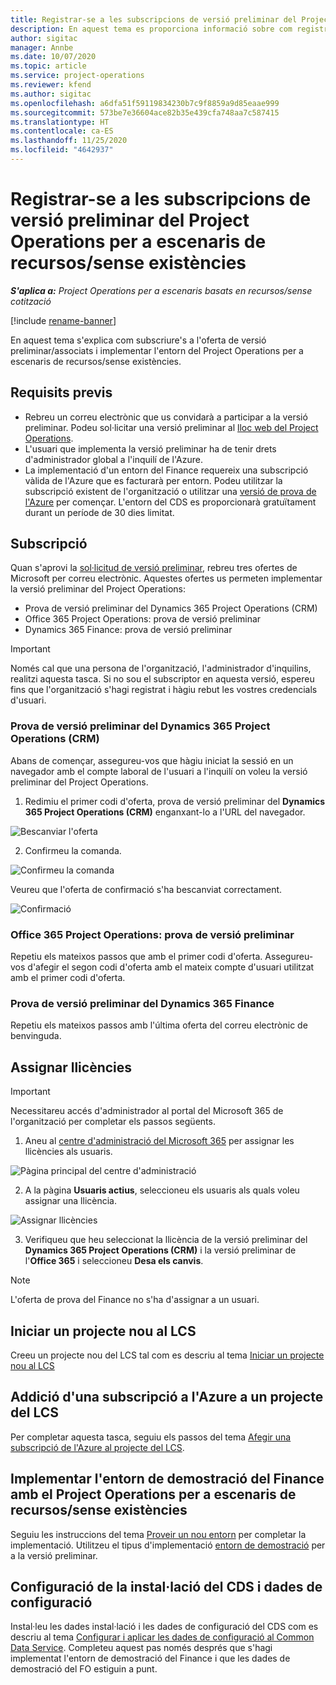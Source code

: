 ```yaml
---
title: Registrar-se a les subscripcions de versió preliminar del Project Operations per a escenaris de recursos/sense existències
description: En aquest tema es proporciona informació sobre com registrar-se i implementar el Project Operations per a escenaris de recursos/sense existències.
author: sigitac
manager: Annbe
ms.date: 10/07/2020
ms.topic: article
ms.service: project-operations
ms.reviewer: kfend
ms.author: sigitac
ms.openlocfilehash: a6dfa51f59119834230b7c9f8859a9d85eaae999
ms.sourcegitcommit: 573be7e36604ace82b35e439cfa748aa7c587415
ms.translationtype: HT
ms.contentlocale: ca-ES
ms.lasthandoff: 11/25/2020
ms.locfileid: "4642937"
---
```

# <a name="sign-up-for-project-operations-preview-subscriptions-for-resource-non-stocked-scenarios"></a>Registrar-se a les subscripcions de versió preliminar del Project Operations per a escenaris de recursos/sense existències

_**S'aplica a:** Project Operations per a escenaris basats en recursos/sense cotització_

[!include [rename-banner](~/includes/cc-data-platform-banner.md)]

En aquest tema s'explica com subscriure's a l'oferta de versió preliminar/associats i implementar l'entorn del Project Operations per a escenaris de recursos/sense existències.

## <a name="prerequisites"></a>Requisits previs

- Rebreu un correu electrònic que us convidarà a participar a la versió preliminar. Podeu sol·licitar una versió preliminar al [lloc web del Project Operations](https://dynamics.microsoft.com/en-us/project-operations/overview/).
- L'usuari que implementa la versió preliminar ha de tenir drets d'administrador global a l'inquilí de l'Azure.
- La implementació d'un entorn del Finance requereix una subscripció vàlida de l'Azure que es facturarà per entorn. Podeu utilitzar la subscripció existent de l'organització o utilitzar una [versió de prova de l'Azure](https://azure.microsoft.com/en-us/free/) per començar. L'entorn del CDS es proporcionarà gratuïtament durant un període de 30 dies limitat.

## <a name="subscribe"></a>Subscripció

Quan s'aprovi la [sol·licitud de versió preliminar](https://forms.office.com/FormsPro/Pages/ResponsePage.aspx?id=v4j5cvGGr0GRqy180BHbR56j8lZs0FdAvwT75_WNFyxUMkRDV1NYQU5TNjE2VjhKOVBUNVg2R0s1NC4u), rebreu tres ofertes de Microsoft per correu electrònic. Aquestes ofertes us permeten implementar la versió preliminar del Project Operations:

- Prova de versió preliminar del Dynamics 365 Project Operations (CRM)
- Office 365 Project Operations: prova de versió preliminar
- Dynamics 365 Finance: prova de versió preliminar

> [!IMPORTANT]
> Només cal que una persona de l'organització, l'administrador d'inquilins, realitzi aquesta tasca. Si no sou el subscriptor en aquesta versió, espereu fins que l'organització s'hagi registrat i hàgiu rebut les vostres credencials d'usuari.

### <a name="dynamics-365-project-operations-crm---preview-trial"></a>Prova de versió preliminar del Dynamics 365 Project Operations (CRM) 

Abans de començar, assegureu-vos que hàgiu iniciat la sessió en un navegador amb el compte laboral de l'usuari a l'inquilí on voleu la versió preliminar del Project Operations.

1. Redimiu el primer codi d'oferta, prova de versió preliminar del **Dynamics 365 Project Operations (CRM)** enganxant-lo a l'URL del navegador.

![Bescanviar l'oferta](./media/16RedeemFirstOfferNew.png)

2. Confirmeu la comanda.

![Confirmeu la comanda](./media/17ConfirmOrderNew.png)

Veureu que l'oferta de confirmació s'ha bescanviat correctament.

![Confirmació](./media/18OrderConfirmationNew.png)

### <a name="office-365-project-operations---preview-trial"></a>Office 365 Project Operations: prova de versió preliminar

Repetiu els mateixos passos que amb el primer codi d'oferta. Assegureu-vos d'afegir el segon codi d'oferta amb el mateix compte d'usuari utilitzat amb el primer codi d'oferta.

### <a name="dynamics-365-finance-preview-trial"></a>Prova de versió preliminar del Dynamics 365 Finance

Repetiu els mateixos passos amb l'última oferta del correu electrònic de benvinguda.

## <a name="assign-licenses"></a>Assignar llicències

> [!IMPORTANT]
> Necessitareu accés d'administrador al portal del Microsoft 365 de l'organització per completar els passos següents.

1. Aneu al [centre d'administració del Microsoft 365](https://portal.office.com/) per assignar les llicències als usuaris.

![Pàgina principal del centre d'administració](./media/14AdminPortal.png)

2. A la pàgina **Usuaris actius**, seleccioneu els usuaris als quals voleu assignar una llicència.

![Assignar llicències](./media/15AssignLicenses.png)

3. Verifiqueu que heu seleccionat la llicència de la versió preliminar del **Dynamics 365 Project Operations (CRM)** i la versió preliminar de l'**Office 365** i seleccioneu **Desa els canvis**.

> [!NOTE]
> L'oferta de prova del Finance no s'ha d'assignar a un usuari.

## <a name="start-a-new-project-in-lcs"></a>Iniciar un projecte nou al LCS

Creeu un projecte nou del LCS tal com es descriu al tema [Iniciar un projecte nou al LCS](create-lcs-project.md)

## <a name="add-an-azure-subscription-to-an-lcs-project"></a>Addició d'una subscripció a l'Azure a un projecte del LCS

Per completar aquesta tasca, seguiu els passos del tema [Afegir una subscripció de l'Azure al projecte del LCS](resource-add-azure-subscription-lcs-project.md).

## <a name="deploy-finance-demo-environment-with-project-operations-for-resourcenon-stocked-scenarios"></a>Implementar l'entorn de demostració del Finance amb el Project Operations per a escenaris de recursos/sense existències

Seguiu les instruccions del tema [Proveir un nou entorn](resource-provision-new-environment.md) per completar la implementació. Utilitzeu el tipus d'implementació [entorn de demostració](https://docs.microsoft.com/dynamics365/fin-ops-core/dev-itpro/deployment/deploy-demo-environment) per a la versió preliminar. 

## <a name="install-cds-setup-and-configuration-data"></a>Configuració de la instal·lació del CDS i dades de configuració

Instal·leu les dades instal·lació i les dades de configuració del CDS com es descriu al tema [Configurar i aplicar les dades de configuració al Common Data Service](resource-apply-pro-setup-config-data.md).
Completeu aquest pas només després que s'hagi implementat l'entorn de demostració del Finance i que les dades de demostració del FO estiguin a punt.
